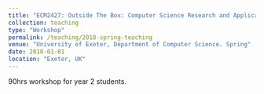 ```yaml
---
title: "ECM2427: Outside The Box: Computer Science Research and Applications"
collection: teaching
type: "Workshop"
permalink: /teaching/2018-spring-teaching
venue: "University of Exeter, Department of Computer Science. Spring"
date: 2018-01-01
location: "Exeter, UK"
---
```

90hrs workshop for year 2 students.

